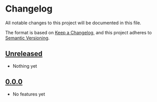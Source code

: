 # Changelog

All notable changes to this project will be documented in this file.

The format is based on [Keep a Changelog](https://keepachangelog.com/en/1.0.0/),
and this project adheres to [Semantic Versioning](https://semver.org/spec/v2.0.0.html).

## [Unreleased]

- Nothing yet

## [0.0.0]

- No features yet

[Unreleased]: https://github.com/PrestonGiles/first-project/compare/0.0.0...HEAD
[0.0.0]: https://github.com/PrestonGiles/first-project/releases/tag/0.0.0

